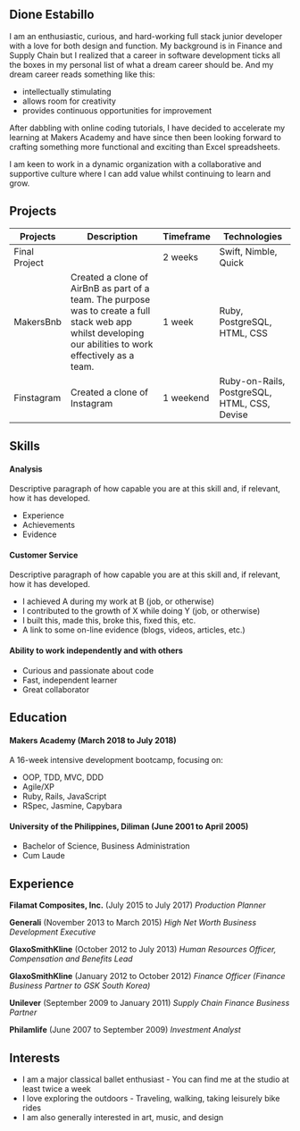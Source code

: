 ## Dione Estabillo

I am an enthusiastic, curious, and hard-working full stack junior developer with a love for both design and function.
My background is in Finance and Supply Chain but I realized that a career in software development ticks all the boxes in my personal list of what a dream career should be. And my dream career reads something like this:

- intellectually stimulating
- allows room for creativity
- provides continuous opportunities for improvement


After dabbling with online coding tutorials, I have decided to accelerate my learning at Makers Academy and have since then been looking forward to crafting something more functional and exciting than Excel spreadsheets.

I am keen to work in a dynamic organization with a collaborative and supportive culture where I can add value whilst continuing to learn and grow.

## Projects
| Projects | Description | Timeframe | Technologies |
| -------- | ----------- | --------- | ------------ |
| Final Project | | 2 weeks | Swift, Nimble, Quick
| MakersBnb |Created a clone of AirBnB as part of a team. The purpose was to create a full stack web app whilst developing our abilities to work effectively as a team. | 1 week | Ruby, PostgreSQL, HTML, CSS|
| Finstagram | Created a clone of Instagram | 1 weekend | Ruby-on-Rails, PostgreSQL, HTML, CSS, Devise |

## Skills

#### Analysis

Descriptive paragraph of how capable you are at this skill and, if relevant, how it has developed.

- Experience
- Achievements
- Evidence

#### Customer Service

Descriptive paragraph of how capable you are at this skill and, if relevant, how it has developed.

- I achieved A during my work at B (job, or otherwise)
- I contributed to the growth of X while doing Y (job, or otherwise)
- I built this, made this, broke this, fixed this, etc.
- A link to some on-line evidence (blogs, videos, articles, etc.)

#### Ability to work independently and with others
- Curious and passionate about code
- Fast, independent learner
- Great collaborator


## Education

#### Makers Academy (March 2018 to July 2018)

A 16-week intensive development bootcamp, focusing on:

- OOP, TDD, MVC, DDD
- Agile/XP
- Ruby, Rails, JavaScript
- RSpec, Jasmine, Capybara

#### University of the Philippines, Diliman (June 2001 to April 2005)

- Bachelor of Science, Business Administration
- Cum Laude

## Experience

**Filamat Composites, Inc.** (July 2015 to July 2017)
*Production Planner*

**Generali** (November 2013 to March 2015)
*High Net Worth Business Development Executive*

**GlaxoSmithKline** (October 2012 to July 2013)
*Human Resources Officer, Compensation and Benefits Lead*

**GlaxoSmithKline** (January 2012 to October 2012)
*Finance Officer (Finance Business Partner to GSK South Korea)*

**Unilever** (September 2009 to January 2011)
*Supply Chain Finance Business Partner*

**Philamlife** (June 2007 to September 2009)
*Investment Analyst*

## Interests
- I am a major classical ballet enthusiast - You can find me at the studio at least twice a week
- I love exploring the outdoors - Traveling, walking, taking leisurely bike rides
- I am also generally interested in art, music, and design

